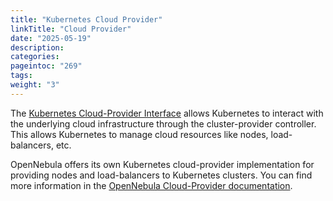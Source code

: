 ```yaml
---
title: "Kubernetes Cloud Provider"
linkTitle: "Cloud Provider"
date: "2025-05-19"
description:
categories:
pageintoc: "269"
tags:
weight: "3"
---
```


<a id="k8s-cloud-provider"></a>

<!--# Kubernetes Cloud Provider -->

The [Kubernetes Cloud-Provider Interface](https://github.com/kubernetes/kubernetes/tree/master/staging/src/k8s.io/cloud-provider) allows Kubernetes to interact with the underlying cloud infrastructure through the cluster-provider controller. This allows Kubernetes to manage cloud resources like nodes, load-balancers, etc.

OpenNebula offers its own Kubernetes cloud-provider implementation for providing nodes and load-balancers to Kubernetes clusters. You can find more information in the [OpenNebula Cloud-Provider documentation](https://github.com/OpenNebula/cloud-provider-opennebula/wiki).
